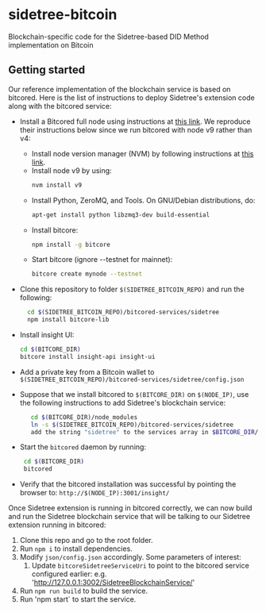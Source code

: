 # sidetree-bitcoin

Blockchain-specific code for the Sidetree-based DID Method implementation on Bitcoin

## Getting started

Our reference implementation of the blockchain service is based on bitcored. Here is the list of instructions to deploy Sidetree's extension code along with the bitcored service:

- Install a Bitcored full node using instructions at [this link](https://github.com/bitpay/bitcore#bitcore). We reproduce their instructions below since we run bitcored with node v9 rather than v4:

  - Install node version manager (NVM) by following instructions at [this link](https://github.com/creationix/nvm#install-script).
  - Install node v9 by using: 
     ```bash 
     nvm install v9
     ```
  - Install Python, ZeroMQ, and Tools. On GNU/Debian distributions, do:
    ```bash
    apt-get install python libzmq3-dev build-essential
    ```
  - Install bitcore:
    ```bash
    npm install -g bitcore
    ```
  - Start bitcore (ignore --testnet for mainnet):
    ```bash
    bitcore create mynode --testnet
    ```

- Clone this repository to folder `$(SIDETREE_BITCOIN_REPO)` and run the following:
    ```bash
      cd $(SIDETREE_BITCOIN_REPO)/bitcored-services/sidetree
      npm install bitcore-lib
    ```

- Install insight UI:
  ```bash
  cd $(BITCORE_DIR)
  bitcore install insight-api insight-ui
  ```

- Add a private key from a Bitcoin wallet to `$(SIDETREE_BITCOIN_REPO)/bitcored-services/sidetree/config.json`

- Suppose that we install bitcored to `$(BITCORE_DIR)` on `$(NODE_IP)`, use the following instructions to add Sidetree's blockchain service:

   ```bash
      cd $(BITCORE_DIR)/node_modules
      ln -s $(SIDETREE_BITCOIN_REPO)/bitcored-services/sidetree
      add the string "sidetree" to the services array in $BITCORE_DIR/bitcore-node.json
    ```

- Start the `bitcored` daemon by running:

   ```bash
    cd $(BITCORE_DIR)
    bitcored
   ```

- Verify that the bitcored installation was successful by pointing the browser to: `http://$(NODE_IP):3001/insight/`

Once Sidetree extension is running in bitcored correctly, we can now build and run the Sidetree blockchain service that will be talking to our Sidetree extension running in bitcored:

 1. Clone this repo and go to the root folder.
 1. Run `npm i` to install dependencies.
 1. Modify `json/config.json` accordingly. Some parameters of interest:
    1. Update `bitcoreSidetreeServiceUri` to point to the bitcored service configured earlier:
       e.g. 'http://127.0.0.1:3002/SidetreeBlockchainService/'
 1. Run `npm run build` to build the service.
 1. Run 'npm start` to start the service. 
